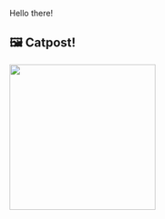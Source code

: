 Hello there!



## 🖼️ Catpost!

<sub>
    <img src="https://cdn2.thecatapi.com/images/hjY9mzG62.jpg" height="256">
</sub>

